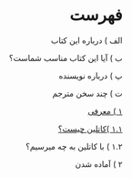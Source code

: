 <div dir="rtl">

# فهرست

الف ) درباره این کتاب

ب ) آیا این کتاب مناسب شماست؟

پ ) درباره نویسنده

ت ) چند سخن مترجم

[۱ ) معرفی](https://github.com/sinadarvi/kotlin-for-android-developers-fa/blob/master/src/introduction)

[۱.۱ )‌کاتلین چیست؟](https://github.com/sinadarvi/kotlin-for-android-developers-fa/blob/master/src/what-is-kotlin)

۱.۲ ) با کاتلین به چه میرسیم؟

۲ )‌ آماده شدن
